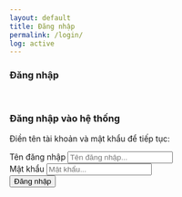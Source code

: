 ```yaml
---
layout: default
title: Đăng nhập
permalink: /login/
log: active
---
```

<h3><i class="fas fa-sign-in-alt"></i> Đăng nhập</h3>
<br>
<div class="col-sm-6 col-sm-offset-3 form-box">
                        	<div class="form-top">
                        		<div class="form-top-left">
                        			<h3>Đăng nhập vào hệ thống</h3>
                            		<p>Điền tên tài khoản và mật khẩu để tiếp tục:</p>
                        		</div>
                        		<div class="form-top-right">
                        			<i class="fa fa-key"></i>
                        		</div>
                            </div>
                            <div class="form-bottom">
			                    <form role="form" action="" method="post" class="login-form">
			                    	<div class="form-group">
			                    		<label class="sr-only" for="form-username">Tên đăng nhập</label>
			                        	<input type="text" name="form-username" placeholder="Tên đăng nhập..." class="form-username form-control" id="form-username">
			                        </div>
			                        <div class="form-group">
			                        	<label class="sr-only" for="form-password">Mật khẩu</label>
			                        	<input type="password" name="form-password" placeholder="Mật khẩu..." class="form-password form-control" id="form-password">
			                        </div>
			                        <button type="submit" class="btn">Đăng nhập</button>
			                    </form>
		                    </div>
                        </div>
                        <br>